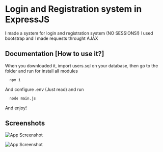 
# Login and Registration system in ExpressJS

I made a system for login and registration system (NO SESSIONS!)
I used bootstrap and I made requests throught AJAX

## Documentation [How to use it?]

When you downloaded it, import users.sql on your database, then
go to the folder and run for install all modules

```bash
  npm i
```

And configure .env (Just read) and run

```bash
  node main.js
```

And enjoy!
## Screenshots

![App Screenshot](https://imgur.com/LMZ9PEw.jpg)

![App Screenshot](https://imgur.com/ZRMwhN9.jpg)